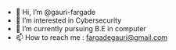 - 👋 Hi, I’m @gauri-fargade
- 👀 I’m interested in Cybersecurity
- 🌱 I’m currently pursuing B.E in computer 
- 📫 How to reach me : fargadegauri@gmail.com


<!---
gauri-fargade/gauri-fargade is a ✨ special ✨ repository because its `README.md` (this file) appears on your GitHub profile.
You can click the Preview link to take a look at your changes.
--->
